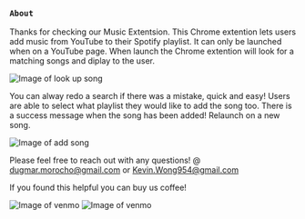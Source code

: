 ### `About`


Thanks for checking our Music Extentsion. This Chrome extention lets users add music from YouTube to their Spotify playlist. It can only be launched when on a YouTube page. When launch the Chrome extention will look for a matching songs and diplay to the user.

![Image of look up song](https://i.ibb.co/zrgQsp9/Screen-Shot-2020-10-08-at-2-28-51-PM.png)

You can alway redo a search if there was a mistake, quick and easy!
Users are able to select what playlist they would like to add the song too. There is a success message when the song has been added! Relaunch on a new song.

![Image of add song](https://i.ibb.co/nw99Thh/Screen-Shot-2020-10-08-at-2-29-21-PM.png)


Please feel free to reach out with any questions!
@ dugmar.morocho@gmail.com or Kevin.Wong954@gmail.com

If you found this helpful you can buy us coffee!

![Image of venmo](https://i.ibb.co/Wc1hvqf/Screen-Shot-2020-10-08-at-2-36-02-PM.png)
![Image of venmo](https://i.ibb.co/YjDW20r/unnamed.jpg)



